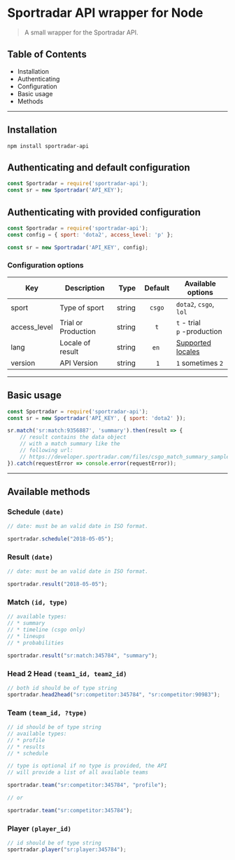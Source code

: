 # Sportradar API wrapper for Node
> A small wrapper for the Sportradar API.

## Table of Contents
- Installation
- Authenticating
- Configuration
- Basic usage
- Methods

----

## Installation
```
npm install sportradar-api
```

## Authenticating and default configuration
```js
const Sportradar = require('sportradar-api');
const sr = new Sportradar('API_KEY');
```

## Authenticating with provided configuration
```js
const Sportradar = require('sportradar-api');
const config = { sport: 'dota2', access_level: 'p' };

const sr = new Sportradar('API_KEY', config);
```

### Configuration options
| Key | Description | Type | Default | Available options |
|-----|-------------|------|:---------------:|-------------------|
| sport | Type of sport | string | `csgo` | `dota2`, `csgo`, `lol` |
| access_level | Trial or Production | string | `t` | `t` - trial<br>`p` -production |
| lang | Locale of result | string | `en` | [Supported locales](https://developer.sportradar.com/files/locales.pdf)
| version | API Version | string | `1` | `1` sometimes `2`

***

## Basic usage
```js
const Sportradar = require('sportradar-api');
const sr = new Sportradar('API_KEY', { sport: 'dota2' });

sr.match('sr:match:9356887', 'summary').then(result => {
    // result contains the data object
    // with a match summary like the
    // following url: 
    // https://developer.sportradar.com/files/csgo_match_summary_sample.xml
}).catch(requestError => console.error(requestError));
```

***

## Available methods

### Schedule `(date)`
```js
// date: must be an valid date in ISO format.

sportradar.schedule("2018-05-05");
```

### Result `(date)`
```js
// date: must be an valid date in ISO format.

sportradar.result("2018-05-05");
```

### Match `(id, type)`
```js
// available types:
// * summary
// * timeline (csgo only)
// * lineups
// * probabilities

sportradar.result("sr:match:345784", "summary");
```

### Head 2 Head `(team1_id, team2_id)`
```js
// both id should be of type string
sportradar.head2head("sr:competitor:345784", "sr:competitor:90983");
```

### Team `(team_id, ?type)`
```js
// id should be of type string
// available types:
// * profile
// * results
// * schedule

// type is optional if no type is provided, the API
// will provide a list of all available teams

sportradar.team("sr:competitor:345784", "profile");

// or

sportradar.team("sr:competitor:345784");

```

### Player `(player_id)`
```js
// id should be of type string
sportradar.player("sr:player:345784");
```

